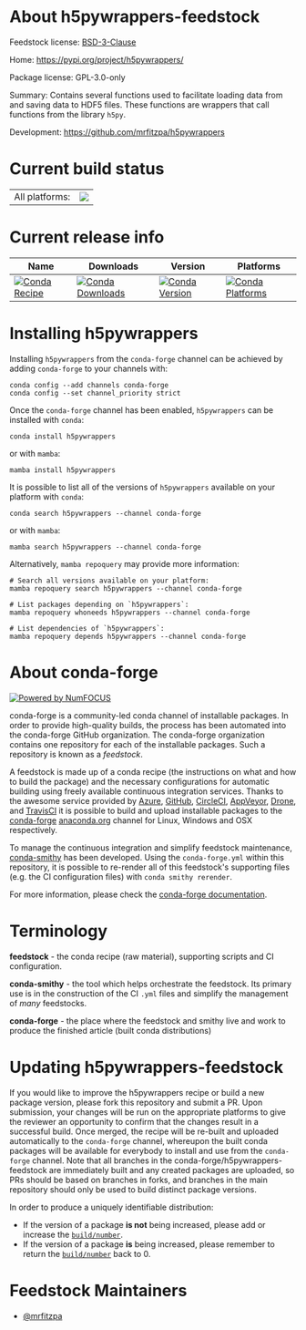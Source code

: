 About h5pywrappers-feedstock
============================

Feedstock license: [BSD-3-Clause](https://github.com/conda-forge/h5pywrappers-feedstock/blob/main/LICENSE.txt)

Home: https://pypi.org/project/h5pywrappers/

Package license: GPL-3.0-only

Summary: Contains several functions used to facilitate loading data from and saving data to HDF5 files. These functions are wrappers that call functions from the library ``h5py``.

Development: https://github.com/mrfitzpa/h5pywrappers

Current build status
====================


<table><tr><td>All platforms:</td>
    <td>
      <a href="https://dev.azure.com/conda-forge/feedstock-builds/_build/latest?definitionId=23132&branchName=main">
        <img src="https://dev.azure.com/conda-forge/feedstock-builds/_apis/build/status/h5pywrappers-feedstock?branchName=main">
      </a>
    </td>
  </tr>
</table>

Current release info
====================

| Name | Downloads | Version | Platforms |
| --- | --- | --- | --- |
| [![Conda Recipe](https://img.shields.io/badge/recipe-h5pywrappers-green.svg)](https://anaconda.org/conda-forge/h5pywrappers) | [![Conda Downloads](https://img.shields.io/conda/dn/conda-forge/h5pywrappers.svg)](https://anaconda.org/conda-forge/h5pywrappers) | [![Conda Version](https://img.shields.io/conda/vn/conda-forge/h5pywrappers.svg)](https://anaconda.org/conda-forge/h5pywrappers) | [![Conda Platforms](https://img.shields.io/conda/pn/conda-forge/h5pywrappers.svg)](https://anaconda.org/conda-forge/h5pywrappers) |

Installing h5pywrappers
=======================

Installing `h5pywrappers` from the `conda-forge` channel can be achieved by adding `conda-forge` to your channels with:

```
conda config --add channels conda-forge
conda config --set channel_priority strict
```

Once the `conda-forge` channel has been enabled, `h5pywrappers` can be installed with `conda`:

```
conda install h5pywrappers
```

or with `mamba`:

```
mamba install h5pywrappers
```

It is possible to list all of the versions of `h5pywrappers` available on your platform with `conda`:

```
conda search h5pywrappers --channel conda-forge
```

or with `mamba`:

```
mamba search h5pywrappers --channel conda-forge
```

Alternatively, `mamba repoquery` may provide more information:

```
# Search all versions available on your platform:
mamba repoquery search h5pywrappers --channel conda-forge

# List packages depending on `h5pywrappers`:
mamba repoquery whoneeds h5pywrappers --channel conda-forge

# List dependencies of `h5pywrappers`:
mamba repoquery depends h5pywrappers --channel conda-forge
```


About conda-forge
=================

[![Powered by
NumFOCUS](https://img.shields.io/badge/powered%20by-NumFOCUS-orange.svg?style=flat&colorA=E1523D&colorB=007D8A)](https://numfocus.org)

conda-forge is a community-led conda channel of installable packages.
In order to provide high-quality builds, the process has been automated into the
conda-forge GitHub organization. The conda-forge organization contains one repository
for each of the installable packages. Such a repository is known as a *feedstock*.

A feedstock is made up of a conda recipe (the instructions on what and how to build
the package) and the necessary configurations for automatic building using freely
available continuous integration services. Thanks to the awesome service provided by
[Azure](https://azure.microsoft.com/en-us/services/devops/), [GitHub](https://github.com/),
[CircleCI](https://circleci.com/), [AppVeyor](https://www.appveyor.com/),
[Drone](https://cloud.drone.io/welcome), and [TravisCI](https://travis-ci.com/)
it is possible to build and upload installable packages to the
[conda-forge](https://anaconda.org/conda-forge) [anaconda.org](https://anaconda.org/)
channel for Linux, Windows and OSX respectively.

To manage the continuous integration and simplify feedstock maintenance,
[conda-smithy](https://github.com/conda-forge/conda-smithy) has been developed.
Using the ``conda-forge.yml`` within this repository, it is possible to re-render all of
this feedstock's supporting files (e.g. the CI configuration files) with ``conda smithy rerender``.

For more information, please check the [conda-forge documentation](https://conda-forge.org/docs/).

Terminology
===========

**feedstock** - the conda recipe (raw material), supporting scripts and CI configuration.

**conda-smithy** - the tool which helps orchestrate the feedstock.
                   Its primary use is in the construction of the CI ``.yml`` files
                   and simplify the management of *many* feedstocks.

**conda-forge** - the place where the feedstock and smithy live and work to
                  produce the finished article (built conda distributions)


Updating h5pywrappers-feedstock
===============================

If you would like to improve the h5pywrappers recipe or build a new
package version, please fork this repository and submit a PR. Upon submission,
your changes will be run on the appropriate platforms to give the reviewer an
opportunity to confirm that the changes result in a successful build. Once
merged, the recipe will be re-built and uploaded automatically to the
`conda-forge` channel, whereupon the built conda packages will be available for
everybody to install and use from the `conda-forge` channel.
Note that all branches in the conda-forge/h5pywrappers-feedstock are
immediately built and any created packages are uploaded, so PRs should be based
on branches in forks, and branches in the main repository should only be used to
build distinct package versions.

In order to produce a uniquely identifiable distribution:
 * If the version of a package **is not** being increased, please add or increase
   the [``build/number``](https://docs.conda.io/projects/conda-build/en/latest/resources/define-metadata.html#build-number-and-string).
 * If the version of a package **is** being increased, please remember to return
   the [``build/number``](https://docs.conda.io/projects/conda-build/en/latest/resources/define-metadata.html#build-number-and-string)
   back to 0.

Feedstock Maintainers
=====================

* [@mrfitzpa](https://github.com/mrfitzpa/)

